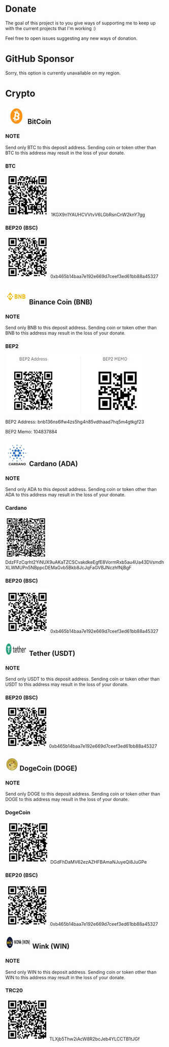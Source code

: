 # Donate

The goal of this project is to you give ways of supporting me to keep up with the current projects that I'm working :)

Feel free to open issues suggesting any new ways of donation.


# GitHub Sponsor

Sorry, this option is currently unavailable on my region.


# Crypto

## <img src="/Coins/BTC/Logo.png" width="70" height="50" />BitCoin 

### NOTE
Send only BTC to this deposit address.
Sending coin or token other than BTC to this address may result in the loss of your donate.

### BTC

![Screenshot](Coins/BTC/QrCode_BTC.png)
1KGX9n1YAUHCVVtvV6LGbRsnCnW2knY7gg

### BEP20 (BSC)
![Screenshot](Coins/BTC/QrCode_BEP20_BSC.png)
0xb465b14baa7e192e669d7ceef3ed61bb88a45327

## <img src="/Coins/BNB/Logo.png" width="70" height="50" /> Binance Coin (BNB)

### NOTE
Send only BNB to this deposit address.
Sending coin or token other than BNB to this address may result in the loss of your donate.


### BEP2 
![Screenshot](Coins/BNB/QrCode_BEP2.png)

BEP2 Address: bnb136ns6lfw4zs5hg4n85vdthaad7hq5m4gtkgf23

BEP2 Memo: 104837884

## <img src="/Coins/ADA/Logo.png" width="70" height="70" /> Cardano (ADA)

### NOTE
Send only ADA to this deposit address.
Sending coin or token other than ADA to this address may result in the loss of your donate.

### Cardano

![Screenshot](Coins/ADA/QrCode_Cardano.png)
DdzFFzCqrht2YiNUX9uAKaTZCSCvakdkeEgfE8VormRxb5au4Ua43DVsmdhXLWMUPn5NBppcDEMaGvb5Bkb8JcJqFaGVBJNczhfNjBgF

### BEP20 (BSC)
![Screenshot](Coins/ADA/QrCode_BEP20_BSC.png)
0xb465b14baa7e192e669d7ceef3ed61bb88a45327


## <img src="/Coins/USDT/Logo.png" width="70" height="40" /> Tether (USDT)

### NOTE
Send only USDT to this deposit address.
Sending coin or token other than USDT to this address may result in the loss of your donate.

### BEP20 (BSC)
![Screenshot](Coins/USDT/QrCode_BEP20_BSC.png)
0xb465b14baa7e192e669d7ceef3ed61bb88a45327

## <img src="/Coins/DOGE/Logo.png" width="40" height="40" /> DogeCoin (DOGE)

### NOTE
Send only DOGE to this deposit address.
Sending coin or token other than DOGE to this address may result in the loss of your donate.

### DogeCoin
![Screenshot](Coins/DOGE/QrCode_DogeCoin.png)
DGdFhDaMV62ezAZHFBAmaNJuyeQi8JuGPe

### BEP20 (BSC)
![Screenshot](Coins/DOGE/QrCode_BEP20_BSC.png)
0xb465b14baa7e192e669d7ceef3ed61bb88a45327

## <img src="/Coins/WIN/Logo.png" width="80" height="40" /> Wink (WIN)

### NOTE
Send only WIN to this deposit address.
Sending coin or token other than WIN to this address may result in the loss of your donate.

### TRC20
![Screenshot](Coins/WIN/QrCode_TRC29.png)
TLXjb5Thw2iAcW8R2bcJeb4YLCCTB1tJGf

